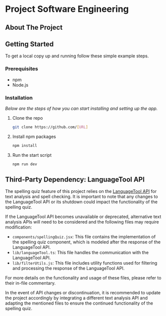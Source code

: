 <!-- ABOUT THE PROJECT  -->
# Project Software Engineering

## About The Project


<!-- GETTING STARTED -->
## Getting Started

To get a local copy up and running follow these simple example steps.

### Prerequisites

* npm
* Node.js


### Installation

_Below are the steps of how you can start installing and setting up the app._
1. Clone the repo
   ```sh
   git clone https://github.com/[URL]
   ```
2. Install npm packages
   ```sh
   npm install
   ```

3. Run the start script
   ```sh
   npm run dev
   ```

## Third-Party Dependency: LanguageTool API

The spelling quiz feature of this project relies on the [LanguageTool API](https://rapidapi.com/dnaber/api/languagetool) for text analysis and spell checking. It is important to note that any changes to the LanguageTool API or its shutdown could impact the functionality of the spelling quiz.

If the LanguageTool API becomes unavailable or deprecated, alternative text analysis APIs will need to be considered and the following files may require modification:

- `components/spellingQuiz.jsx`: This file contains the implementation of the spelling quiz component, which is modeled after the response of the LanguageTool API.
- `lib/languageTool.ts`: This file handles the communication with the LanguageTool API.
- `lib/filterUtils.js`: This file includes utility functions used for filtering and processing the response of the LanguageTool API.

For more details on the functionality and usage of these files, please refer to their in-file commentary.

In the event of API changes or discontinuation, it is recommended to update the project accordingly by integrating a different text analysis API and adapting the mentioned files to ensure the continued functionality of the spelling quiz.

